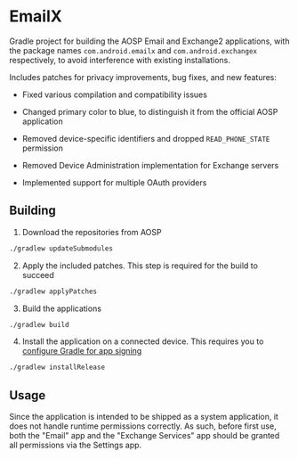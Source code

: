 # EmailX

Gradle project for building the AOSP Email and Exchange2 applications, with the
package names `com.android.emailx` and `com.android.exchangex` respectively, to
avoid interference with existing installations.

Includes patches for privacy improvements, bug fixes, and new features:

 * Fixed various compilation and compatibility issues

 * Changed primary color to blue, to distinguish it from the official AOSP
   application

 * Removed device-specific identifiers and dropped `READ_PHONE_STATE`
   permission

 * Removed Device Administration implementation for Exchange servers

 * Implemented support for multiple OAuth providers

## Building

1. Download the repositories from AOSP

```bash
./gradlew updateSubmodules
```

2. Apply the included patches. This step is required for the build to succeed

```bash
./gradlew applyPatches
```

3. Build the applications

```bash
./gradlew build
```

4. Install the application on a connected device. This requires you to
   [configure Gradle for app signing](https://developer.android.com/studio/publish/app-signing)

```bash
./gradlew installRelease
```

## Usage

Since the application is intended to be shipped as a system application, it
does not handle runtime permissions correctly. As such, before first use, both
the "Email" app and the "Exchange Services" app should be granted all
permissions via the Settings app.
